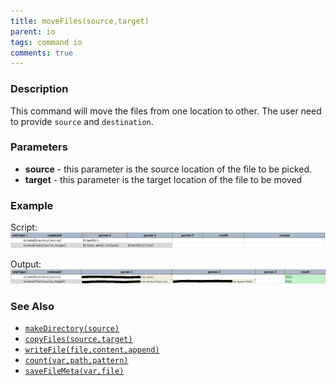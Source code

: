 ```yaml
---
title: moveFiles(source,target)
parent: io
tags: command io
comments: true
---
```



### Description
This command will move the files from one location to other. The user need to provide `source` and 
`destination`.


### Parameters
- **source** \- this parameter is the source location of the file to be picked.
- **target** \- this parameter is the target location of the file to be moved


### Example
Script:<br/>
![script](image/moveFiles_01.png)

Output:<br/>
![output](image/moveFiles_02.png)


### See Also
- [`makeDirectory(source)`](makeDirectory(source))
- [`copyFiles(source,target)`](copyFiles(source,target))
- [`writeFile(file,content,append)`](writeFile(file,content,append))
- [`count(var,path,pattern)`](count(var,path,pattern))
- [`saveFileMeta(var,file)`](saveFileMeta(var,file))
